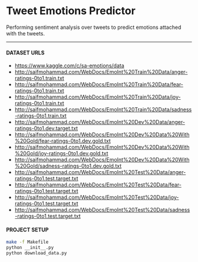 # Tweet Emotions Predictor

Performing sentiment analysis over tweets to predict emotions attached with the tweets.

---

#### DATASET URLS
- https://www.kaggle.com/c/sa-emotions/data
- http://saifmohammad.com/WebDocs/EmoInt%20Train%20Data/anger-ratings-0to1.train.txt
- http://saifmohammad.com/WebDocs/EmoInt%20Train%20Data/fear-ratings-0to1.train.txt
- http://saifmohammad.com/WebDocs/EmoInt%20Train%20Data/joy-ratings-0to1.train.txt
- http://saifmohammad.com/WebDocs/EmoInt%20Train%20Data/sadness-ratings-0to1.train.txt
- http://saifmohammad.com/WebDocs/EmoInt%20Dev%20Data/anger-ratings-0to1.dev.target.txt
- http://saifmohammad.com/WebDocs/EmoInt%20Dev%20Data%20With%20Gold/fear-ratings-0to1.dev.gold.txt
- http://saifmohammad.com/WebDocs/EmoInt%20Dev%20Data%20With%20Gold/joy-ratings-0to1.dev.gold.txt
- http://saifmohammad.com/WebDocs/EmoInt%20Dev%20Data%20With%20Gold/sadness-ratings-0to1.dev.gold.txt
- http://saifmohammad.com/WebDocs/EmoInt%20Test%20Data/anger-ratings-0to1.test.target.txt
- http://saifmohammad.com/WebDocs/EmoInt%20Test%20Data/fear-ratings-0to1.test.target.txt
- http://saifmohammad.com/WebDocs/EmoInt%20Test%20Data/joy-ratings-0to1.test.target.txt
- http://saifmohammad.com/WebDocs/EmoInt%20Test%20Data/sadness-ratings-0to1.test.target.txt


#### PROJECT SETUP
```bash
make -f Makefile
python __init__.py
python download_data.py
```

